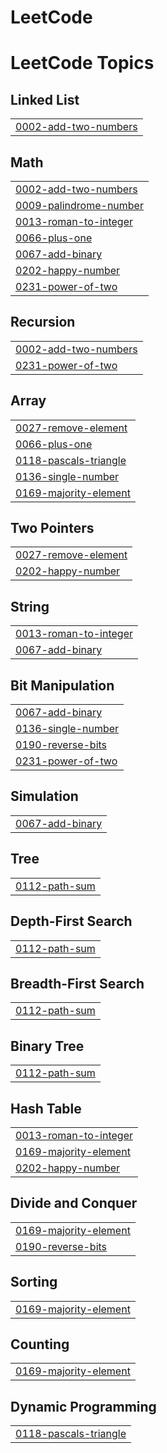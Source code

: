 # LeetCode
<!---LeetCode Topics Start-->
# LeetCode Topics
## Linked List
|  |
| ------- |
| [0002-add-two-numbers](https://github.com/Sanj-ana12/LeetCode/tree/master/0002-add-two-numbers) |
## Math
|  |
| ------- |
| [0002-add-two-numbers](https://github.com/Sanj-ana12/LeetCode/tree/master/0002-add-two-numbers) |
| [0009-palindrome-number](https://github.com/Sanj-ana12/LeetCode/tree/master/0009-palindrome-number) |
| [0013-roman-to-integer](https://github.com/Sanj-ana12/LeetCode/tree/master/0013-roman-to-integer) |
| [0066-plus-one](https://github.com/Sanj-ana12/LeetCode/tree/master/0066-plus-one) |
| [0067-add-binary](https://github.com/Sanj-ana12/LeetCode/tree/master/0067-add-binary) |
| [0202-happy-number](https://github.com/Sanj-ana12/LeetCode/tree/master/0202-happy-number) |
| [0231-power-of-two](https://github.com/Sanj-ana12/LeetCode/tree/master/0231-power-of-two) |
## Recursion
|  |
| ------- |
| [0002-add-two-numbers](https://github.com/Sanj-ana12/LeetCode/tree/master/0002-add-two-numbers) |
| [0231-power-of-two](https://github.com/Sanj-ana12/LeetCode/tree/master/0231-power-of-two) |
## Array
|  |
| ------- |
| [0027-remove-element](https://github.com/Sanj-ana12/LeetCode/tree/master/0027-remove-element) |
| [0066-plus-one](https://github.com/Sanj-ana12/LeetCode/tree/master/0066-plus-one) |
| [0118-pascals-triangle](https://github.com/Sanj-ana12/LeetCode/tree/master/0118-pascals-triangle) |
| [0136-single-number](https://github.com/Sanj-ana12/LeetCode/tree/master/0136-single-number) |
| [0169-majority-element](https://github.com/Sanj-ana12/LeetCode/tree/master/0169-majority-element) |
## Two Pointers
|  |
| ------- |
| [0027-remove-element](https://github.com/Sanj-ana12/LeetCode/tree/master/0027-remove-element) |
| [0202-happy-number](https://github.com/Sanj-ana12/LeetCode/tree/master/0202-happy-number) |
## String
|  |
| ------- |
| [0013-roman-to-integer](https://github.com/Sanj-ana12/LeetCode/tree/master/0013-roman-to-integer) |
| [0067-add-binary](https://github.com/Sanj-ana12/LeetCode/tree/master/0067-add-binary) |
## Bit Manipulation
|  |
| ------- |
| [0067-add-binary](https://github.com/Sanj-ana12/LeetCode/tree/master/0067-add-binary) |
| [0136-single-number](https://github.com/Sanj-ana12/LeetCode/tree/master/0136-single-number) |
| [0190-reverse-bits](https://github.com/Sanj-ana12/LeetCode/tree/master/0190-reverse-bits) |
| [0231-power-of-two](https://github.com/Sanj-ana12/LeetCode/tree/master/0231-power-of-two) |
## Simulation
|  |
| ------- |
| [0067-add-binary](https://github.com/Sanj-ana12/LeetCode/tree/master/0067-add-binary) |
## Tree
|  |
| ------- |
| [0112-path-sum](https://github.com/Sanj-ana12/LeetCode/tree/master/0112-path-sum) |
## Depth-First Search
|  |
| ------- |
| [0112-path-sum](https://github.com/Sanj-ana12/LeetCode/tree/master/0112-path-sum) |
## Breadth-First Search
|  |
| ------- |
| [0112-path-sum](https://github.com/Sanj-ana12/LeetCode/tree/master/0112-path-sum) |
## Binary Tree
|  |
| ------- |
| [0112-path-sum](https://github.com/Sanj-ana12/LeetCode/tree/master/0112-path-sum) |
## Hash Table
|  |
| ------- |
| [0013-roman-to-integer](https://github.com/Sanj-ana12/LeetCode/tree/master/0013-roman-to-integer) |
| [0169-majority-element](https://github.com/Sanj-ana12/LeetCode/tree/master/0169-majority-element) |
| [0202-happy-number](https://github.com/Sanj-ana12/LeetCode/tree/master/0202-happy-number) |
## Divide and Conquer
|  |
| ------- |
| [0169-majority-element](https://github.com/Sanj-ana12/LeetCode/tree/master/0169-majority-element) |
| [0190-reverse-bits](https://github.com/Sanj-ana12/LeetCode/tree/master/0190-reverse-bits) |
## Sorting
|  |
| ------- |
| [0169-majority-element](https://github.com/Sanj-ana12/LeetCode/tree/master/0169-majority-element) |
## Counting
|  |
| ------- |
| [0169-majority-element](https://github.com/Sanj-ana12/LeetCode/tree/master/0169-majority-element) |
## Dynamic Programming
|  |
| ------- |
| [0118-pascals-triangle](https://github.com/Sanj-ana12/LeetCode/tree/master/0118-pascals-triangle) |
<!---LeetCode Topics End-->